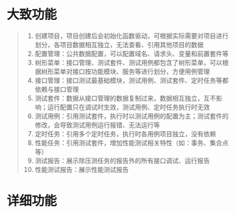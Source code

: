 # 大致功能

> 1. 创建项目，项目创建后会初始化函数驱动，可根据实际需要对项目进行划分，各项目数据相互独立，无法查看、引用其他项目的数据
> 2. 配置管理：公共数据配置，可以配置域名、请求头、变量和前置套件等
> 3. 树形菜单：接口管理、测试套件、测试用例都包含了树形菜单，可以根据树形菜单对接口按功能模块、服务等进行划分，方便用例管理
> 4. 接口管理：接口测试最基础模块，测试用例、测试套件、定时任务等都依赖与接口管理
> 5. 测试套件：数据从接口管理的数据复制过来，数据相互独立，互不影响；运行配置只在调试时生效，测试用例、定时任务执行时无效
> 6. 测试用例：引用测试套件，执行时以测试用例的配置为主；测试套件的修改，会导致测试用例运行报错、无法运行等
> 7. 定时任务：引用多个定时任务，执行时各用例项目独立，没有依赖
> 8. 性能任务：引用测试套件，增加性能测试相关特性（如：事务、集合点等）
> 9. 测试报告：展示除压测任务的报告外的所有接口调试、运行报告
> 10. 性能测试报告：展示性能测试报告


# 详细功能